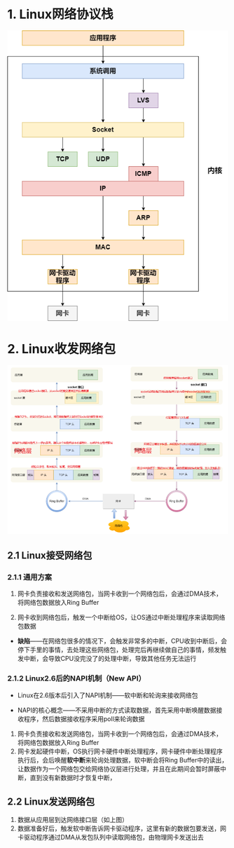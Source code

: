 # 1. Linux网络协议栈

![Linux网络协议栈.drawio](p/Linux网络协议栈.drawio.png)

# 2. Linux收发网络包

![33](p/33.png)

## 2.1 Linux接受网络包

### 2.1.1 通用方案

1. 网卡负责接收和发送网络包，当网卡收到一个网络包后，会通过DMA技术，将网络包数据放入Ring Buffer

2. 网卡收到网络包后，触发一个中断给OS，让OS通过中断处理程序来读取网络包数据
* **缺陷**——在网络包很多的情况下，会触发非常多的中断，CPU收到中断后，会停下手里的事情，去处理这些网络包，处理完后再继续做自己的事情，频发触发中断，会导致CPU没完没了的处理中断，导致其他任务无法运行

### 2.1.2 Linux2.6后的NAPI机制（New API）

* Linux在2.6版本后引入了NAPI机制——软中断和轮询来接收网络包

* NAPI的核心概念——不采用中断的方式读取数据，首先采用中断唤醒数据接收程序，然后数据接收程序采用poll来轮询数据
1. 网卡负责接收和发送网络包，当网卡收到一个网络包后，会通过DMA技术，将网络包数据放入Ring Buffer
2. 网卡发起硬件中断，OS执行网卡硬件中断处理程序，网卡硬件中断处理程序执行后，会后唤醒**软中断**来轮询处理数据，软中断会将Ring Buffer中的读出，让数据作为一个网络包交给网络协议层进行处理，并且在此期间会暂时屏蔽中断，直到没有新数据时才恢复中断，

## 2.2 Linux发送网络包

1. 数据从应用层到达网络接口层（如上图）
2. 数据准备好后，触发软中断告诉网卡驱动程序，这里有新的数据包要发送，网卡驱动程序通过DMA从发包队列中读取网络包，由物理网卡发送出去
